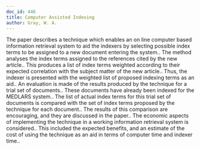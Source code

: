 ```yaml
---
doc_id: 446
title: Computer Assisted Indexing
author: Gray, W. A.
---
```


The paper describes a technique which enables an on line computer based
information retrieval system to aid the indexers by selecting possible index 
terms to be assigned to a new document entering the system..
   The method analyses the index terms assigned to the references cited by the 
new article.. This produces a list of index terms weighted according to their 
expected correlation with the subject matter of the new article.. Thus, the 
indexer is presented with the weighted list of proposed indexing terms as an 
aid..
   An evaluation is made of the results produced by the technique for a trial
set of documents.. These documents have already been indexed for the MEDLARS 
system.. The list of actual index terms for this trial set of documents is 
compared with the set of index terms proposed by the technique for each 
document.. The results of this comparison are encouraging, and they are 
discussed in the paper..
   The economic aspects of implementing the technique in a working information 
retrieval system is considered.. This included the expected benefits, and an 
estimate of the cost of using the technique as an aid in terms of computer 
time and indexer time..